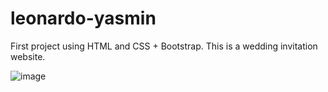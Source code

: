# leonardo-yasmin
First project using HTML and CSS + Bootstrap. This is a wedding invitation website.

![image](https://user-images.githubusercontent.com/35302072/131221022-8c7c0432-8b09-4607-916e-fd6581dc6dd4.png)
